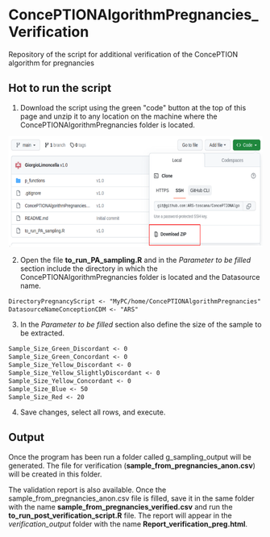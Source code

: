 # ConcePTIONAlgorithmPregnancies_Verification
Repository of the script for additional verification of the ConcePTION algorithm for pregnancies


## Hot to run the script 

  1. Download the script using the green "code" button at the top of this page and unzip it to any location on the machine where the ConcePTIONAlgorithmPregnancies folder is located. 

<img src="https://github.com/ARS-toscana/ConcePTIONAlgorithmPregnancies_Verification/blob/Documentation/img/code.png"  width="600" height="220">

  2. Open the file **to_run_PA_sampling.R** and in the _Parameter to be filled_ section include the directory in which the ConcePTIONAlgorithmPregnancies folder is located and the Datasource name. 

```
DirectoryPregnancyScript <- "MyPC/home/ConcePTIONAlgorithmPregnancies"
DatasourceNameConceptionCDM <- "ARS"
```

  3. In the _Parameter to be filled_ section also define the size of the sample to be extracted.

  ```
  Sample_Size_Green_Discordant <- 0
  Sample_Size_Green_Concordant <- 0
  Sample_Size_Yellow_Discordant <- 0
  Sample_Size_Yellow_SlightlyDiscordant <- 0
  Sample_Size_Yellow_Concordant <- 0
  Sample_Size_Blue <- 50
  Sample_Size_Red <- 20
  ```
  
  4. Save changes, select all rows, and execute. 

## Output

Once the program has been run a folder called g_sampling_output will be generated. 
The file for verification (**sample_from_pregnancies_anon.csv**) will be created in this folder.

The validation report is also available. Once the sample_from_pregnancies_anon.csv file is filled, save it in the same folder with the name **sample_from_pregnancies_verified.csv** and run the **to_run_post_verification_script.R** file.
The report will appear in the _verification_output_ folder with the name **Report_verification_preg.html**.
